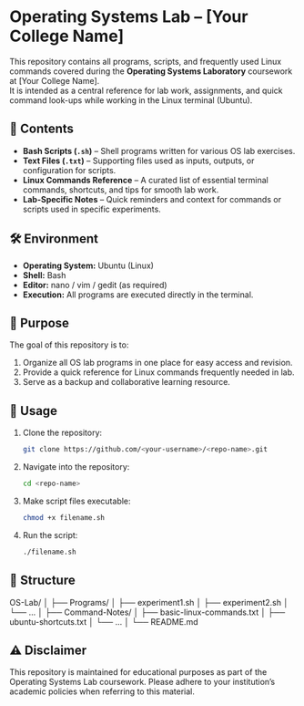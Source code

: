 # Operating Systems Lab – [Your College Name]

This repository contains all programs, scripts, and frequently used Linux commands covered during the **Operating Systems Laboratory** coursework at [Your College Name].  
It is intended as a central reference for lab work, assignments, and quick command look-ups while working in the Linux terminal (Ubuntu).

## 📂 Contents
- **Bash Scripts (`.sh`)** – Shell programs written for various OS lab exercises.
- **Text Files (`.txt`)** – Supporting files used as inputs, outputs, or configuration for scripts.
- **Linux Commands Reference** – A curated list of essential terminal commands, shortcuts, and tips for smooth lab work.
- **Lab-Specific Notes** – Quick reminders and context for commands or scripts used in specific experiments.

## 🛠 Environment
- **Operating System:** Ubuntu (Linux)
- **Shell:** Bash
- **Editor:** nano / vim / gedit (as required)
- **Execution:** All programs are executed directly in the terminal.

## 🎯 Purpose
The goal of this repository is to:
1. Organize all OS lab programs in one place for easy access and revision.
2. Provide a quick reference for Linux commands frequently needed in lab.
3. Serve as a backup and collaborative learning resource.

## 📌 Usage
1. Clone the repository:
   ```bash
   git clone https://github.com/<your-username>/<repo-name>.git

2. Navigate into the repository:
   ```bash
   cd <repo-name>

3. Make script files executable:
   ```bash
   chmod +x filename.sh

4. Run the script:
   ```bash
   ./filename.sh

## 📖 Structure
OS-Lab/
│
├── Programs/
│   ├── experiment1.sh
│   ├── experiment2.sh
│   └── ...
│
├── Command-Notes/
│   ├── basic-linux-commands.txt
│   ├── ubuntu-shortcuts.txt
│   └── ...
│
└── README.md

## ⚠ Disclaimer
This repository is maintained for educational purposes as part of the Operating Systems Lab coursework.
Please adhere to your institution’s academic policies when referring to this material.
